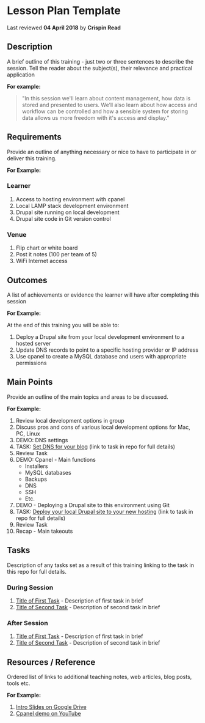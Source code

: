 # Lesson Plan Template
Last reviewed **04 April 2018** by **Crispin Read**

## Description

A brief outline of this training - just two or three sentences to describe the session.  Tell the reader about the subject(s), their relevance and practical application 

**For example:**

> "In this session we'll learn about content management, how data is stored and presented to users. We’ll also learn about how access and workflow can be controlled and how a sensible system for storing data allows us more freedom with it's access and display."

## Requirements

Provide an outline of anything necessary or nice to have to participate in or deliver this training.

**For Example:**

### Learner

1. Access to hosting environment with cpanel
2. Local LAMP stack development environment
3. Drupal site running on local development
4. Drupal site code in Git version control

### Venue

1. Flip chart or white board
2. Post it notes (100 per team of 5)
3. WiFi Internet access

## Outcomes

A list of achievements or evidence the learner will have after completing this session

**For Example:**

At the end of this training you will be able to:

1. Deploy a Drupal site from your local development environment to a hosted server
2. Update DNS records to point to a specific hosting provider or IP address
3. Use cpanel to create a MySQL database and users with appropriate permissions

## Main Points

Provide an outline of the main topics and areas to be discussed.

**For Example:**

1. Review local development options in group
2. Discuss pros and cons of various local development options for Mac, PC, Linux
3. DEMO: DNS settings
4. TASK: [Set DNS for your blog](#) (link to task in repo for full details)
5. Review Task
6. DEMO: Cpanel - Main functions 
    - Installers
   - MySQL databases
    - Backups
    - DNS
    - SSH
    - Etc.
7. DEMO - Deploying a Drupal site to this environment using Git
8. TASK: [Deploy your local Drupal site to your new hosting](#) (link to task in repo for full details)
9. Review Task
10. Recap - Main takeouts 

## Tasks

Description of any tasks set as a result of this training linking to the task in this repo for full details.

### During Session
1. [Title of First Task](#) - Description of first task in brief
2. [Title of Second Task](#) - Description of second task in brief

### After Session
1. [Title of First Task](#) - Description of first task in brief
2. [Title of Second Task](#) - Description of second task in brief

## Resources / Reference

Ordered list of links to additional teaching notes, web articles, blog posts, tools etc.

**For Example:**

1. [Intro Slides on Google Drive](#)
2. [Cpanel demo on YouTube](#)

